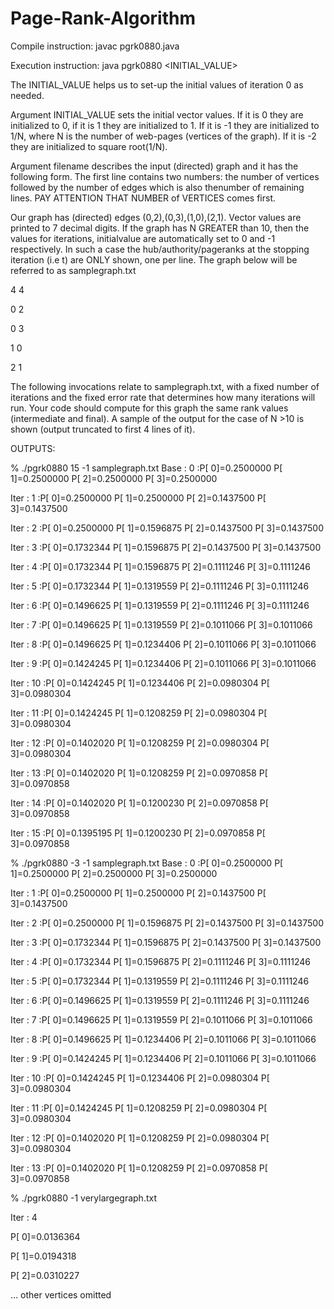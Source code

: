 # Page-Rank-Algorithm

Compile instruction: javac pgrk0880.java

Execution instruction: java pgrk0880 <ITERATION> <INITIAL_VALUE> 

The INITIAL_VALUE helps us to set-up the initial values of iteration 0 as needed.

Argument INITIAL_VALUE sets the initial vector values. If it is 0 they are initialized to 0, if it is 1 they
are initialized to 1. If it is -1 they are initialized to 1/N, where N is the number of web-pages (vertices of the graph). 
If it is -2 they are initialized to square root(1/N).

Argument filename describes the input (directed) graph and it has the following form. The first
line contains two numbers: the number of vertices followed by the number of edges which is also thenumber of remaining lines. 
PAY ATTENTION THAT NUMBER of VERTICES comes first.

Our graph has (directed) edges (0,2),(0,3),(1,0),(2,1). Vector values are printed to 7 decimal digits. If the graph has N GREATER than
10, then the values for iterations, initialvalue are automatically set to 0 and -1 respectively. In such a case the 
hub/authority/pageranks at the stopping iteration (i.e t) are ONLY shown, one per line. 
The graph below will be referred to as samplegraph.txt

4 4

0 2

0 3

1 0

2 1

The following invocations relate to samplegraph.txt, with a fixed number of iterations and the fixed
error rate that determines how many iterations will run. Your code should compute for this graph the same
rank values (intermediate and final). A sample of the output for the case of N >10 is shown (output truncated
to first 4 lines of it).

OUTPUTS:

% ./pgrk0880 15 -1 samplegraph.txt
Base : 0 :P[ 0]=0.2500000 P[ 1]=0.2500000 P[ 2]=0.2500000 P[ 3]=0.2500000

Iter : 1 :P[ 0]=0.2500000 P[ 1]=0.2500000 P[ 2]=0.1437500 P[ 3]=0.1437500

Iter : 2 :P[ 0]=0.2500000 P[ 1]=0.1596875 P[ 2]=0.1437500 P[ 3]=0.1437500

Iter : 3 :P[ 0]=0.1732344 P[ 1]=0.1596875 P[ 2]=0.1437500 P[ 3]=0.1437500

Iter : 4 :P[ 0]=0.1732344 P[ 1]=0.1596875 P[ 2]=0.1111246 P[ 3]=0.1111246

Iter : 5 :P[ 0]=0.1732344 P[ 1]=0.1319559 P[ 2]=0.1111246 P[ 3]=0.1111246

Iter : 6 :P[ 0]=0.1496625 P[ 1]=0.1319559 P[ 2]=0.1111246 P[ 3]=0.1111246

Iter : 7 :P[ 0]=0.1496625 P[ 1]=0.1319559 P[ 2]=0.1011066 P[ 3]=0.1011066

Iter : 8 :P[ 0]=0.1496625 P[ 1]=0.1234406 P[ 2]=0.1011066 P[ 3]=0.1011066

Iter : 9 :P[ 0]=0.1424245 P[ 1]=0.1234406 P[ 2]=0.1011066 P[ 3]=0.1011066

Iter : 10 :P[ 0]=0.1424245 P[ 1]=0.1234406 P[ 2]=0.0980304 P[ 3]=0.0980304

Iter : 11 :P[ 0]=0.1424245 P[ 1]=0.1208259 P[ 2]=0.0980304 P[ 3]=0.0980304

Iter : 12 :P[ 0]=0.1402020 P[ 1]=0.1208259 P[ 2]=0.0980304 P[ 3]=0.0980304

Iter : 13 :P[ 0]=0.1402020 P[ 1]=0.1208259 P[ 2]=0.0970858 P[ 3]=0.0970858

Iter : 14 :P[ 0]=0.1402020 P[ 1]=0.1200230 P[ 2]=0.0970858 P[ 3]=0.0970858

Iter : 15 :P[ 0]=0.1395195 P[ 1]=0.1200230 P[ 2]=0.0970858 P[ 3]=0.0970858



% ./pgrk0880 -3 -1 samplegraph.txt
Base : 0 :P[ 0]=0.2500000 P[ 1]=0.2500000 P[ 2]=0.2500000 P[ 3]=0.2500000

Iter : 1 :P[ 0]=0.2500000 P[ 1]=0.2500000 P[ 2]=0.1437500 P[ 3]=0.1437500

Iter : 2 :P[ 0]=0.2500000 P[ 1]=0.1596875 P[ 2]=0.1437500 P[ 3]=0.1437500

Iter : 3 :P[ 0]=0.1732344 P[ 1]=0.1596875 P[ 2]=0.1437500 P[ 3]=0.1437500

Iter : 4 :P[ 0]=0.1732344 P[ 1]=0.1596875 P[ 2]=0.1111246 P[ 3]=0.1111246

Iter : 5 :P[ 0]=0.1732344 P[ 1]=0.1319559 P[ 2]=0.1111246 P[ 3]=0.1111246

Iter : 6 :P[ 0]=0.1496625 P[ 1]=0.1319559 P[ 2]=0.1111246 P[ 3]=0.1111246

Iter : 7 :P[ 0]=0.1496625 P[ 1]=0.1319559 P[ 2]=0.1011066 P[ 3]=0.1011066

Iter : 8 :P[ 0]=0.1496625 P[ 1]=0.1234406 P[ 2]=0.1011066 P[ 3]=0.1011066

Iter : 9 :P[ 0]=0.1424245 P[ 1]=0.1234406 P[ 2]=0.1011066 P[ 3]=0.1011066

Iter : 10 :P[ 0]=0.1424245 P[ 1]=0.1234406 P[ 2]=0.0980304 P[ 3]=0.0980304

Iter : 11 :P[ 0]=0.1424245 P[ 1]=0.1208259 P[ 2]=0.0980304 P[ 3]=0.0980304

Iter : 12 :P[ 0]=0.1402020 P[ 1]=0.1208259 P[ 2]=0.0980304 P[ 3]=0.0980304

Iter : 13 :P[ 0]=0.1402020 P[ 1]=0.1208259 P[ 2]=0.0970858 P[ 3]=0.0970858



% ./pgrk0880 -1 verylargegraph.txt

Iter : 4

P[ 0]=0.0136364

P[ 1]=0.0194318

P[ 2]=0.0310227

... other vertices omitted

